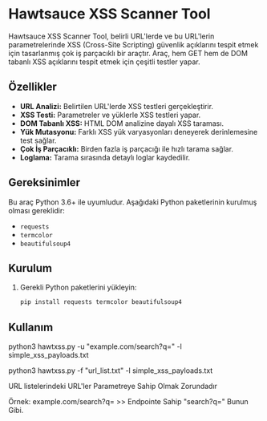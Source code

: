 # Hawtsauce XSS Scanner Tool

Hawtsauce XSS Scanner Tool, belirli URL'lerde ve bu URL'lerin parametrelerinde XSS (Cross-Site Scripting) güvenlik açıklarını tespit etmek için tasarlanmış çok iş parçacıklı bir araçtır. Araç, hem GET hem de DOM tabanlı XSS açıklarını tespit etmek için çeşitli testler yapar.

## Özellikler

- **URL Analizi:** Belirtilen URL'lerde XSS testleri gerçekleştirir.
- **XSS Testi:** Parametreler ve yüklerle XSS testleri yapar. 
- **DOM Tabanlı XSS:** HTML DOM analizine dayalı XSS taraması.
- **Yük Mutasyonu:** Farklı XSS yük varyasyonları deneyerek derinlemesine test sağlar.
- **Çok İş Parçacıklı:** Birden fazla iş parçacığı ile hızlı tarama sağlar.
- **Loglama:** Tarama sırasında detaylı loglar kaydedilir.

## Gereksinimler

Bu araç Python 3.6+ ile uyumludur. Aşağıdaki Python paketlerinin kurulmuş olması gereklidir:

- `requests`
- `termcolor`
- `beautifulsoup4`

## Kurulum

1. Gerekli Python paketlerini yükleyin:

   ```bash
   pip install requests termcolor beautifulsoup4

## Kullanım

python3 hawtxss.py -u "example.com/search?q=" -l simple_xss_payloads.txt

python3 hawtxss.py -f "url_list.txt" -l simple_xss_payloads.txt

URL listelerindeki URL'ler Parametreye Sahip Olmak Zorundadır

Örnek: example.com/search?q= >> Endpointe Sahip "search?q=" Bunun Gibi.

